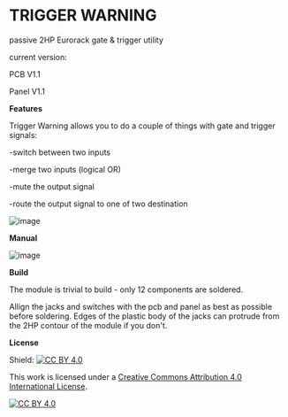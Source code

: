 # TRIGGER WARNING
passive 2HP Eurorack gate & trigger utility

current version:

PCB V1.1

Panel V1.1

**Features**

Trigger Warning allows you to do a couple of things with gate and trigger signals: 

  -switch between two inputs
  
  -merge two inputs (logical OR)
  
  -mute the output signal
  
  -route the output signal to one of two destination
  
![image](https://user-images.githubusercontent.com/66487560/192104521-a7b746bb-8288-4b53-bd0c-79f56abe64fc.png)

**Manual**

![image](https://user-images.githubusercontent.com/66487560/192105476-debe8302-5db4-40f5-b045-28e8e0756948.png)

**Build**

The module is trivial to build - only 12 components are soldered.

Allign the jacks and switches with the pcb and panel as best as possible before soldering. Edges of the plastic body of the jacks can protrude from the 2HP contour of the module if you don't.

**License**

Shield: [![CC BY 4.0][cc-by-shield]][cc-by]

This work is licensed under a
[Creative Commons Attribution 4.0 International License][cc-by].

[![CC BY 4.0][cc-by-image]][cc-by]

[cc-by]: http://creativecommons.org/licenses/by/4.0/
[cc-by-image]: https://i.creativecommons.org/l/by/4.0/88x31.png
[cc-by-shield]: https://img.shields.io/badge/License-CC%20BY%204.0-lightgrey.svg
